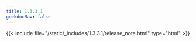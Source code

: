 ```yaml
---
title: 1.3.3.1
geekdocNav: false
---
```

{{< include file="/static/_includes/1.3.3.1/release_note.html" type="html" >}}